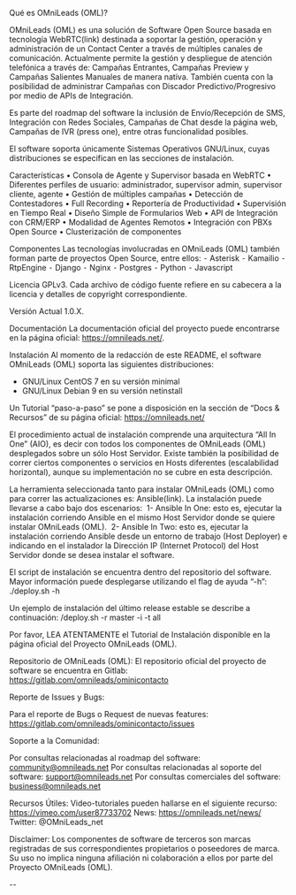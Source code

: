 Qué es OMniLeads (OML)?

OMniLeads (OML) es una solución de Software Open Source basada en tecnología WebRTC(link) destinada a soportar la gestión, operación y administración de un Contact Center a través de múltiples canales de comunicación. Actualmente permite la gestión y despliegue de atención telefónica a través de: Campañas Entrantes, Campañas Preview y Campañas Salientes Manuales de manera nativa. También cuenta con la posibilidad de administrar Campañas con Discador Predictivo/Progresivo por medio de APIs de Integración.

Es parte del roadmap del software la inclusión de Envío/Recepción de SMS, Integración con Redes Sociales, Campañas de Chat desde la página web, Campañas de IVR (press one), entre otras funcionalidad posibles.

El software soporta únicamente Sistemas Operativos GNU/Linux, cuyas distribuciones se especifican en las secciones de instalación.

Características
    •    Consola de Agente y Supervisor basada en WebRTC
    •    Diferentes perfiles de usuario: administrador, supervisor admin, supervisor cliente, agente
    •    Gestión de múltiples campañas
    •    Detección de Contestadores
    •    Full Recording
    •    Reportería de Productividad
    •    Supervisión en Tiempo Real
    •    Diseño Simple de Formularios Web
    •    API de Integración con CRM/ERP
    •    Modalidad de Agentes Remotos
    •    Integración con PBXs Open Source
    •    Clusterización de componentes

Componentes
Las tecnologías involucradas en OMniLeads (OML) también forman parte de proyectos Open Source, entre ellos:
    ⁃    Asterisk
    ⁃    Kamailio
    ⁃    RtpEngine
    ⁃    Django
    ⁃    Nginx
    ⁃    Postgres
    ⁃    Python
    ⁃    Javascript

Licencia
GPLv3. Cada archivo de código fuente refiere en su cabecera a la licencia y detalles de copyright correspondiente.

Versión Actual
1.0.X.

Documentación
La documentación oficial del proyecto puede encontrarse en la página oficial: https://omnileads.net/.


Instalación
Al momento de la redacción de este README, el software OMniLeads (OML) soporta las siguientes distribuciones:
- GNU/Linux CentOS 7 en su versión minimal
- GNU/Linux Debian 9 en su versión netinstall

Un Tutorial “paso-a-paso” se pone a disposición en la sección de “Docs & Recursos” de su página oficial: https://omnileads.net/

El procedimiento actual de instalación comprende una arquitectura “All In One” (AIO), es decir con todos los componentes de OMniLeads (OML) desplegados sobre un sólo Host Servidor. Existe también la posibilidad de correr ciertos componentes o servicios en Hosts diferentes (escalabilidad horizontal), aunque su implementación no se cubre en esta descripción.

La herramienta seleccionada tanto para instalar OMniLeads (OML) como para correr las actualizaciones es: Ansible(link). La instalación puede llevarse a cabo bajo dos escenarios: 
1- Ansible In One: esto es, ejecutar la instalación corriendo Ansible en el mismo Host Servidor donde se quiere instalar OMniLeads (OML). 
2- Ansible In Two: esto es, ejecutar la instalación corriendo Ansible desde un entorno de trabajo (Host Deployer) e indicando en el instalador la Dirección IP (Internet Protocol) del Host Servidor donde se desea instalar el software.

El script de instalación se encuentra dentro del repositorio del software. Mayor información puede desplegarse utilizando el flag de ayuda “-h”:
./deploy.sh -h

Un ejemplo de instalación del último release estable se describe a continuación:
/deploy.sh -r master -i -t all

Por favor, LEA ATENTAMENTE el Tutorial de Instalación disponible en la página oficial del Proyecto OMniLeads (OML).


Repositorio de OMniLeads (OML):
El repositorio oficial del proyecto de software se encuentra en Gitlab: https://gitlab.com/omnileads/ominicontacto


Reporte de Issues y Bugs:

Para el reporte de Bugs o Request de nuevas features: https://gitlab.com/omnileads/ominicontacto/issues


Soporte a la Comunidad:

Por consultas relacionadas al roadmap del software:  community@omnileads.net
Por consultas relacionadas al soporte del software: support@omnileads.net
Por consultas comerciales del software: business@omnileads.net

Recursos Útiles:
Video-tutoriales pueden hallarse en el siguiente recurso: https://vimeo.com/user87733702
News: https://omnileads.net/news/
Twitter: @OMniLeads_net

Disclaimer:
Los componentes de software de terceros son marcas registradas de sus correspondientes propietarios o poseedores de marca. Su uso no implica ninguna afiliación ni colaboración a ellos por parte del Proyecto OMniLeads (OML).

--
